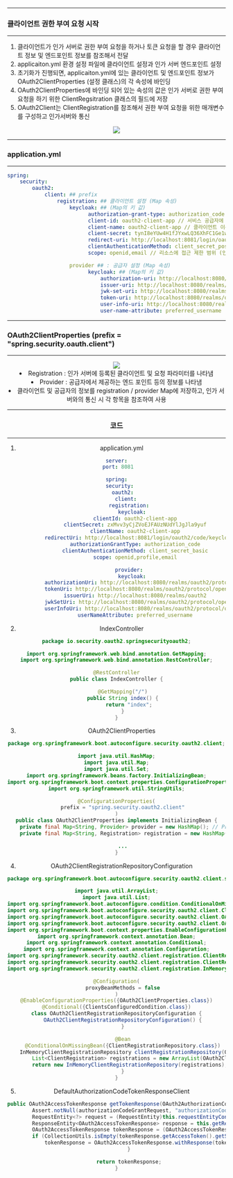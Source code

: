 -----
### 클라이언트 권한 부여 요청 시작
-----
1. 클라이언트가 인가 서버로 권한 부여 요청을 하거나 토큰 요청을 할 경우 클라이언트 정보 및 엔드포인트 정보를 참조해서 전달
2. applicaiton.yml 환경 설정 파일에 클라이언트 설정과 인가 서버 엔드포인트 설정
3. 초기화가 진행되면, applicaiton.yml에 있는 클라이언트 및 엔드포인트 정보가 OAuth2ClientProperties (설정 클래스)의 각 속성에 바인딩
4. OAuth2ClientProperties에 바인딩 되어 있는 속성의 값은 인가 서버로 권한 부여 요청을 하기 위한 ClientRegsitration 클래스의 필드에 저장
5. OAuth2Client는 ClientRegistration를 참조해서 권한 부여 요청을 위한 매개변수를 구성하고 인가서버와 통신

<div align="center">
<img src="https://github.com/user-attachments/assets/df3f0a09-9c30-4977-92bb-4c1a8b5e6ab4">
</div>

-----
### application.yml
-----
```yml
spring:
    security:
        oauth2:
            client: ## prefix
                registration: ## 클라이언트 설정 (Map 속성)
                    keycloak: ## (Map의 키 값)
                          authorization-grant-type: authorization_code // OAuth 2.0 권한 부여 타입
                          client-id: oauth2-client-app // 서비스 공급자에 등록된 클라이언트 아이디
                          client-name: oauth2-client-app // 클라이언트 이름
                          client-secret: tynI8eYUw4H1fJYxwLQ36XhFC1Ge1w1x // 서비스 공급자에 등록된 클라이언트 비빌번호
                          redirect-uri: http://localhost:8081/login/oauth2/code/keycloak // 인가서버에서 권한 코드 부여 후 클라이언트로 리다이렉트 하는 위치 (Callback URI)
                          clientAuthenticationMethod: client_secret_post // 클라이언트 자격 증명 전송 방식
                          scope: openid,email // 리소스에 접근 제한 범위 (인가 서버에 정의된 범위이어야 함)

                    provider ## : 공급자 설정 (Map 속성)
                          keycloak: ## (Map의 키 값)
                              authorization-uri: http://localhost:8080/realms/oauth2/protocol/openid-connect/auth // OAuth 2.0 권한 코드 부여 엔드 포인트
                              issuer-uri: http://localhost:8080/realms/oauth2  // 서비스 공급자 위치 (인가서버의 메타 데이터 가져오기 가능)
                              jwk-set-uri: http://localhost:8080/realms/oauth2/protocol/openid-connect/certs  // OAuth 2.0 JwkSetUri 엔드 포인트 (리소스 서버에게 데이터를 요청할 때, Resource Server가 검증을 요청하는데, 이 서명된 토큰을 Public Key로 검증해야되는데, 이를 검증할 엔드포인트)
                              token-uri: http://localhost:8080/realms/oauth2/protocol/openid-connect/token  // OAuth 2.0 토큰 엔드 포인트
                              user-info-uri: http://localhost:8080/realms/oauth2/protocol/openid-connect/userinfo  // OAuth 2.0 UserInfo 엔드 포인트
                              user-name-attribute: preferred_username  // OAuth 2.0 사용자명을 추출하는 클레임명 (Keycloak : preferred_username / Google : sub / Naver : id 등으로, 인가 서버 마다 다름) / scope에 profile 포함되어야 함
```

-----
### OAuth2ClientProperties (prefix = "spring.security.oauth.client")
-----
<div align="center">
<img src="https://github.com/user-attachments/assets/a8c2432a-4f48-4f04-a91d-fa15da641ab1>
</div>

1. Registration : 인가 서버에 등록된 클라이언트 및 요청 파라미터를 나타냄
2. Provider : 공급자에서 제공하는 엔드 포인트 등의 정보를 나타냄
3. 클라이언트 및 공급자의 정보를 registration / provider Map에 저장하고, 인가 서버와의 통신 시 각 항목을 참조하여 사용

-----
### 코드
-----
1. application.yml
```yml
server:
  port: 8081 

spring:
  security:
    oauth2:
      client:
        registration:
          keycloak:
            clientId: oauth2-client-app
            clientSecret: zxMvv3yCjZVoEJFAUzNUdYlJgJla9yuf
            clientName: oauth2-client-app
            redirectUri: http://localhost:8081/login/oauth2/code/keycloak ## Keycloak, 즉 인가 서버에도 정의를 해줘야함
            authorizationGrantType: authorization_code
            clientAuthenticationMethod: client_secret_basic
            scope: openid,profile,email

        provider:
          keycloak:
            authorizationUri: http://localhost:8080/realms/oauth2/protocol/openid-connect/auth
            tokenUri: http://localhost:8080/realms/oauth2/protocol/openid-connect/token
            issuerUri: http://localhost:8080/realms/oauth2
            jwkSetUri: http://localhost:8080/realms/oauth2/protocol/openid-connect/certs
            userInfoUri: http://localhost:8080/realms/oauth2/protocol/openid-connect/userinfo
            userNameAttribute: preferred_username
```

2. IndexController
```java
package io.security.oauth2.springsecurityoauth2;

import org.springframework.web.bind.annotation.GetMapping;
import org.springframework.web.bind.annotation.RestController;

@RestController
public class IndexController {

    @GetMapping("/")
    public String index() {
        return "index";
    }
}
```

3. OAuth2ClientProperties
```java
package org.springframework.boot.autoconfigure.security.oauth2.client;

import java.util.HashMap;
import java.util.Map;
import java.util.Set;
import org.springframework.beans.factory.InitializingBean;
import org.springframework.boot.context.properties.ConfigurationProperties;
import org.springframework.util.StringUtils;

@ConfigurationProperties(
    prefix = "spring.security.oauth2.client"
)
public class OAuth2ClientProperties implements InitializingBean {
    private final Map<String, Provider> provider = new HashMap(); // Provider
    private final Map<String, Registration> registration = new HashMap(); // Registration

    ...
}
```

4. OAuth2ClientRegistrationRepositoryConfiguration
```java
package org.springframework.boot.autoconfigure.security.oauth2.client.servlet;

import java.util.ArrayList;
import java.util.List;
import org.springframework.boot.autoconfigure.condition.ConditionalOnMissingBean;
import org.springframework.boot.autoconfigure.security.oauth2.client.ClientsConfiguredCondition;
import org.springframework.boot.autoconfigure.security.oauth2.client.OAuth2ClientProperties;
import org.springframework.boot.autoconfigure.security.oauth2.client.OAuth2ClientPropertiesRegistrationAdapter;
import org.springframework.boot.context.properties.EnableConfigurationProperties;
import org.springframework.context.annotation.Bean;
import org.springframework.context.annotation.Conditional;
import org.springframework.context.annotation.Configuration;
import org.springframework.security.oauth2.client.registration.ClientRegistration;
import org.springframework.security.oauth2.client.registration.ClientRegistrationRepository;
import org.springframework.security.oauth2.client.registration.InMemoryClientRegistrationRepository;

@Configuration(
    proxyBeanMethods = false
)
@EnableConfigurationProperties({OAuth2ClientProperties.class})
@Conditional({ClientsConfiguredCondition.class})
class OAuth2ClientRegistrationRepositoryConfiguration {
    OAuth2ClientRegistrationRepositoryConfiguration() {
    }

    @Bean
    @ConditionalOnMissingBean({ClientRegistrationRepository.class})
    InMemoryClientRegistrationRepository clientRegistrationRepository(OAuth2ClientProperties properties) {
        List<ClientRegistration> registrations = new ArrayList(OAuth2ClientPropertiesRegistrationAdapter.getClientRegistrations(properties).values()); // properties에 담긴 provider, registration 정보가 List로 담아서 저장 후, 이를 인가서버 통신 간 활용
        return new InMemoryClientRegistrationRepository(registrations);
    }
}
```

5. DefaultAuthorizationCodeTokenResponseClient
```java
public OAuth2AccessTokenResponse getTokenResponse(OAuth2AuthorizationCodeGrantRequest authorizationCodeGrantRequest) {
        Assert.notNull(authorizationCodeGrantRequest, "authorizationCodeGrantRequest cannot be null");
        RequestEntity<?> request = (RequestEntity)this.requestEntityConverter.convert(authorizationCodeGrantRequest); // 클라이언트가 인가 서버와 통신 과정
        ResponseEntity<OAuth2AccessTokenResponse> response = this.getResponse(request);
        OAuth2AccessTokenResponse tokenResponse = (OAuth2AccessTokenResponse)response.getBody();
        if (CollectionUtils.isEmpty(tokenResponse.getAccessToken().getScopes())) {
            tokenResponse = OAuth2AccessTokenResponse.withResponse(tokenResponse).scopes(authorizationCodeGrantRequest.getClientRegistration().getScopes()).build();
        }

        return tokenResponse;
}
```
